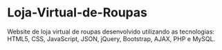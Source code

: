 # Loja-Virtual-de-Roupas
Website de loja virtual de roupas  desenvolvido utilizando as tecnologias: HTML5, CSS, JavaScript, JSON, jQuery, Bootstrap, AJAX, PHP e MySQL. 
